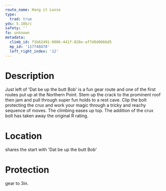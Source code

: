 ```yaml
---
route_name: Hang it Loose
type:
  trad: true
yds: 5.10b/c
safety: ''
fa: unknown
metadata:
  climb_id: f1b62491-9006-441f-820e-af7d0d0066d5
  mp_id: '117748478'
  left_right_index: '12'
---
```

# Description
Just left of 'Dat be up the butt Bob' is a fun gear route and one of the first routes put up at the Northern Point. Stem up the crack to the prominent roof then jam and pull through super fun holds to a rest cave. Clip the bolt protecting the crux and work your magic through a tricky and reachy sequence of moves. The climbing eases up top. The addition of the crux bolt has taken away the original R rating.

# Location
shares the start with 'Dat be up the butt Bob'

# Protection
gear to 3in.
